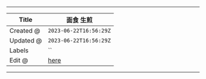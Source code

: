 -----

| Title     | 面食 生煎                                             |
| --------- | ------------------------------------------------- |
| Created @ | `2023-06-22T16:56:29Z`                            |
| Updated @ | `2023-06-22T16:56:29Z`                            |
| Labels    | \`\`                                              |
| Edit @    | [here](https://github.com/junxnone/shi/issues/56) |

-----
